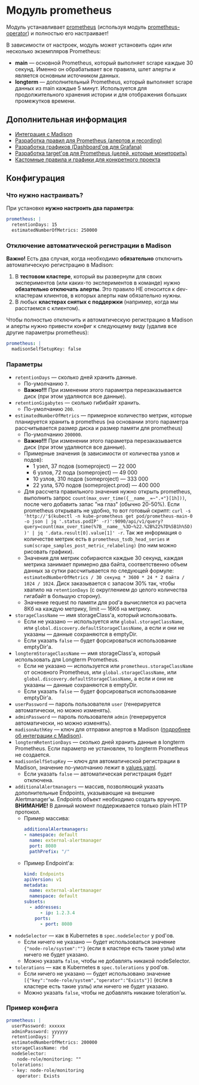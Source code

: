 Модуль prometheus
=======

Модуль устанавливает [prometheus](https://prometheus.io/) (используя модуль [prometheus-operator](../200-prometheus-operator/)) и полностью его настраивает!

В зависимости от настроек, модуль может установить один или несколько экземпляров Prometheus:
* **main** — основной Prometheus, который выполняет scrape каждые 30 секунд. Именно он обрабатывает все правила, шлет алерты и является основным источником данных.
* **longterm** — дополнительный Prometheus, который выполняет scrape данных из main каждые 5 минут. Используется для продолжительного хранения истории и для отображения больших промежутков времени.

Дополнительная информация
-------------------------

* [Интеграция с Madison](docs/MADISON.md)
* [Разработка правил для Prometheus (алертов и recording)](docs/PROMETHEUS_RULES_DEVELOPMENT.md)
* [Разработка графиков (Dashboard'ов для Grafana)](docs/GRAFANA_DASHBOARD_DEVELOPMENT.md)
* [Разработка target'ов для Prometheus (целей, которые мониторить)](docs/PROMETHEUS_TARGETS_DEVELOPMENT.md)
* [Кастомные правила и графики для конкретного проекта](docs/PROJECT_CUSTOMIZATION.md)

Конфигурация
------------

### Что нужно настраивать?

При установке **нужно настроить два параметра**:
```yaml
prometheus: |
  retentionDays: 15
  estimatedNumberOfMetrics: 250000
```

### Отключение автоматической регистрации в Madison

**Важно!** Есть два случая, когда необходимо **обязательно** отключить автоматическую регистрацию в Madison:
1. В **тестовом кластере**, который вы развернули для своих экспериментов (или каких-то экспериментов в команде) нужно **обязательно отключать алерты**. Это правило НЕ относится к dev-кластерам клиентов, в которых алерты нам обязательно нужны.
2. В любых **кластерах снятых с поддержки** (например, когда мы расстаемся с клиентом).

Чтобы полностью отключить и автоматическую регистрацию в Madison и алерты нужно привести конфиг к следующему виду (удалив все другие параметры prometheus):

```yaml
prometheus: |
  madisonSelfSetupKey: false
```

### Параметры

* `retentionDays` — сколько дней хранить данные.
    * По-умолчанию `7`.
    * **Важно!!!** При изменении этого параметра перезаказывается диск (при этом удаляются все данные).
* `retentionGigabytes` — сколько гибибайт хранить.
    * По-умолчанию `200`.
* `estimatedNumberOfMetrics` — примерное количество метрик, которые планируется хранить в prometheus (на основании этого параметра рассчитывается размер диска и размер памяти для prometheus)
    * По-умолчанию `200000`.
    * **Важно!!!** При изменении этого параметра перезаказывается диск (при этом удаляются все данные).
    * Примерные значения (в зависимости от количества узлов и подов):
        * 1 узел, 37 подов (someproject) — 22 000
        * 6 узлов, 72 пода (someproject) — 49 000
        * 10 узлов, 310 подов (someproject) — 333 000
        * 22 узла, 570  подов (someproject.prod) — 400 000
    * Для рассчета правильного значения нужно открыть prometheus, выполнить запрос `count(max_over_time({__name__=~".+"}[1h]))`, после чего добавить запас "на глаз" (обычно 20-50%). Если prometheus открывать не удобно, то вот готовый скрипт: `curl -s 'http://'$(kubectl -n kube-prometheus get pod/prometheus-main-0 -o json | jq '.status.podIP' -r)':9090/api/v1/query?query=count(max_over_time(%7B__name__%3D~%22.%2B%22%7D%5B1h%5D))' | jq '.data.result[0].value[1]' -r`. Так же информация о количестве метрик есть в `prometheus_tsdb_head_series` и `sum(scrape_samples_post_metric_relabeling)` (по ним можно рисовать графики).
    * Значения для метрик собираются каждые 30 секунд, каждая метрика занимает примерно два байта, соответственно объем данных за сутки рассчитывается по следующей формуле: `estimatedNumberOfMetrics / 30 секунд * 3600 * 24 * 2 байта / 1024 / 1024`. Диск заказывается с запасом 30% так, чтобы хватило на `retentionDays` (с округлением до целого количества гигабайт в большую сторону).
    * Значение request по памяти для pod'а вычисляется из расчета 8Кб на каждую метрику, limit — 16Кб на метрику.
* `storageClassName` — имя storageClass'а, который использовать.
    * Если не указано — используется или `global.storageClassName`, или `global.discovery.defaultStorageClassName`, а если и они не указаны — данные сохраняются в emptyDir.
    * Если указать `false` — будет форсироваться использование emptyDir'а.
* `longtermStorageClassName` — имя storageClass'а, который использовать для Longterm Prometheus.
    * Если не указано — используется или `prometheus.storageClassName` от основного Prometheus, или `global.storageClassName`, или `global.discovery.defaultStorageClassName`, а если и они не указаны — данные сохраняются в emptyDir.
    * Если указать `false` — будет форсироваться использование emptyDir'а.
* `userPassword` — пароль пользователя `user` (генерируется автоматически, но можно изменять).
* `adminPassword` — пароль пользователя `admin` (генерируется автоматически, но можно изменять).
* `madisonAuthKey` — ключ для отправки алертов в Madison ([подробнее об интеграции с Madison](docs/MADISON.md)).
* `longtermRetentionDays` — сколько дней хранить данные в longterm Prometheus. Если параметр не установлен, то longterm Prometheus не создается.
* `madisonSelfSetupKey` — ключ для автоматической регистрации в Madison, значение по-умолчанию лежит в [values.yaml](values.yaml).
    * Если указать `false` — автоматическая регистрация будет отключена.
* `additionalAlertmanagers` — массив, позволяющий указать дополнительные Endpoints, указывающие на внешние Alertmanager'ы. Endpoints объект необходимо создать вручную. **ВНИМАНИЕ!** В данный момент поддерживается только plain HTTP протокол.
    * Пример массива:
      ```yaml
      additionalAlertmanagers:
      - namespace: default
        name: external-alertmanager
        port: 8080
        pathPrefix: "/"
      ```
    * Пример Endpoint'а:
        ```yaml
        kind: Endpoints
        apiVersion: v1
        metadata:
          name: external-alertmanager
          namespace: default
        subsets:
          - addresses:
              - ip: 1.2.3.4
            ports:
              - port: 8080
        ```
* `nodeSelector` — как в Kubernetes в `spec.nodeSelector` у pod'ов.
    * Если ничего не указано — будет использоваться значение `{"node-role/system":""}` (если в кластере есть такие узлы) или ничего не будет указано.
    * Можно указать `false`, чтобы не добавлять никакой nodeSelector.
* `tolerations` — как в Kubernetes в `spec.tolerations` у pod'ов.
    * Если ничего не указано — будет использовано значение `[{"key":"node-role/system","operator":"Exists"}]` (если в кластере есть такие узлы) или ничего не будет указано.
    * Можно указать `false`, чтобы не добавлять никакие toleration'ы.

### Пример конфига

```yaml
prometheus: |
  userPassword: xxxxxx
  adminPassword: yyyyyy
  retentionDays: 7
  estimatedNumberOfMetrics: 200000
  storageClassName: rbd
  nodeSelector:
    node-role/monitoring: ""
  tolerations:
  - key: node-role/monitoring
    operator: Exists
```
